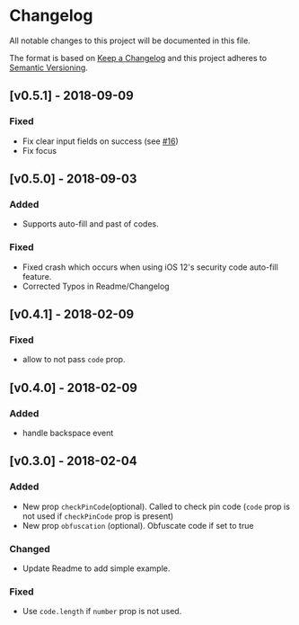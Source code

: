 # Changelog

All notable changes to this project will be documented in this file.

The format is based on [Keep a Changelog](http://keepachangelog.com/en/1.0.0/)
and this project adheres to [Semantic Versioning](http://semver.org/spec/v2.0.0.html).

## [v0.5.1] - 2018-09-09

### Fixed

- Fix clear input fields on success (see [#16](https://github.com/gkueny/react-native-pin-code/issues/16))
- Fix focus

## [v0.5.0] - 2018-09-03

### Added

- Supports auto-fill and past of codes.

### Fixed

- Fixed crash which occurs when using iOS 12's security code auto-fill feature.
- Corrected Typos in Readme/Changelog

## [v0.4.1] - 2018-02-09

### Fixed

- allow to not pass `code` prop.

## [v0.4.0] - 2018-02-09

### Added

- handle backspace event

## [v0.3.0] - 2018-02-04

### Added

- New prop `checkPinCode`(optional). Called to check pin code (`code` prop is not used if `checkPinCode` prop is present)
- New prop `obfuscation` (optional). Obfuscate code if set to true

### Changed

- Update Readme to add simple example.

### Fixed

- Use `code.length` if `number` prop is not used.
